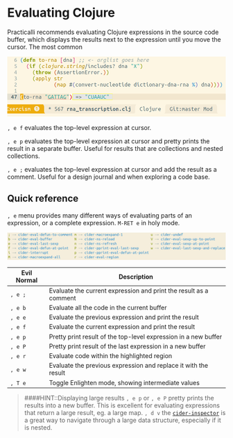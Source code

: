 # Evaluating Clojure
Practicalli recommends evaluating Clojure expressions in the source code buffer, which displays the results next to the expression until you move the cursor.  The most common

![Spacemacs - Clojure evaluation in source code buffer](/images/spacemacs-cider-evaluate-source-code-buffer-defun.png)

`, e f` evaluates the top-level expression at cursor.

`, e p` evaluates the top-level expression at cursor and pretty prints the result in a separate buffer. Useful for results that are collections and nested collections.

`, e ;` evaluates the top-level expression at cursor and add the result as a comment. Useful for a design journal and when exploring a code base.

## Quick reference
`, e` menu provides many different ways of evaluating parts of an expression, or a complete expression.  `M-RET e` in holy mode.

![Spacemacs - Clojure - Evaluate menu](/images/spacemacs-clojure-evaluate-menu.png)


| Evil Normal | Description                                                       |
|-------------|-------------------------------------------------------------------|
| `, e ;`     | Evaluate the current expression and print the result as a comment |
| `, e b`     | Evaluate all the code in the current buffer                       |
| `, e e`     | Evaluate the previous expression and print the result             |
| `, e f`     | Evaluate the current expression and print the result              |
| `, e p`     | Pretty print result of the top-level expression in a new buffer   |
| `, e P`     | Pretty print result of the last expression in a new buffer        |
| `, e r`     | Evaluate code within the highlighted region                       |
| `, e w`     | Evaluate the previous expression and replace it with the result   |
| `, T e`     | Toggle Enlighten mode, showing intermediate values                |


> ####HINT::Displaying large results
> `, e p` or `, e P` pretty prints the results into a new buffer.  This is excellent for evaluating expressions that return a large result, eg. a large map.
> `, d v` the [`cider-inspector`](inspect.html) is a great way to navigate through a large data structure, especially if it is nested.
